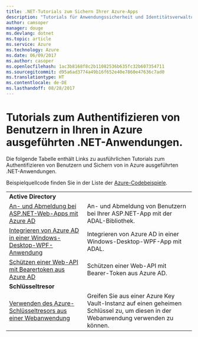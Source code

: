```yaml
---
title: .NET-Tutorials zum Sichern Ihrer Azure-Apps
description: "Tutorials für Anwendungssicherheit und Identitätsverwaltung in Ihren in Azure ausgeführten .NET-Anwendungen."
author: camsoper
manager: douge
ms.devlang: dotnet
ms.topic: article
ms.service: Azure
ms.technology: Azure
ms.date: 06/09/2017
ms.author: casoper
ms.openlocfilehash: 1ac3b8168f8c2b11082536b635fc32b607354711
ms.sourcegitcommit: d95a6ad3774a49b16f652e40e7860e47636c7ad0
ms.translationtype: HT
ms.contentlocale: de-DE
ms.lasthandoff: 08/28/2017
---
```

# <a name="tutorials-for-authenticating-users-in-your-net-apps-running-on-azure"></a>Tutorials zum Authentifizieren von Benutzern in Ihren in Azure ausgeführten .NET-Anwendungen.

Die folgende Tabelle enthält Links zu ausführlichen Tutorials zum Authentifizieren von Benutzern und Sichern von in Azure ausgeführten .NET-Anwendungen.

Beispielquellcode finden Sie in der Liste der [Azure-Codebeispiele](https://azure.microsoft.com/resources/samples/?platform=dotnet).

| | |
|---|---|
|**Active Directory**||
| [An- und Abmeldung bei ASP.NET-Web-Apps mit Azure AD][1] | An- und Abmeldung von Benutzern bei Ihrer ASP.NET-App mit der ADAL-Bibliothek.
| [Integrieren von Azure AD in einer Windows-Desktop-WPF-Anwendung][2]| Integrieren von Azure AD in einer Windows-Desktop-WPF-App mit ADAL. | 
| [Schützen einer Web-API mit Bearertoken aus Azure AD][3] | Schützen einer Web-API mit Bearer-Token aus Azure AD. |
|**Schlüsseltresor**||
| [Verwenden des Azure-Schlüsseltresors aus einer Webanwendung][4] | Greifen Sie aus einer Azure Key Vault-Instanz auf einen geheimen Schlüssel zu, um diesen in der Webanwendung verwenden zu können. | 

[1]: /azure/active-directory/develop/active-directory-devquickstarts-webapp-dotnet
[2]: /azure/active-directory/develop/active-directory-devquickstarts-dotnet
[3]: /azure/active-directory/develop/active-directory-devquickstarts-webapi-dotnet
[4]: /azure/key-vault/key-vault-use-from-web-application